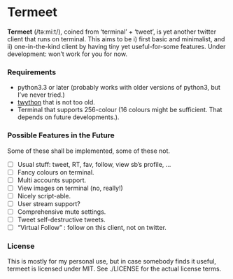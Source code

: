 Termeet
========

 **Termeet** (/təːmiːt/), coined from ‘terminal’ + ‘tweet’, is yet another twitter client that runs on terminal.
 This aims to be i) first basic and minimalist, and ii) one-in-the-kind client by having tiny yet useful-for-some features.
 Under development: won’t work for you for now.

### Requirements

* python3.3 or later (probably works with older versions of python3, but I’ve never tried.)
* [twython](https://github.com/ryanmcgrath/twython) that is not too old.
* Terminal that supports 256-colour (16 colours might be sufficient. That depends on future developments.).

### Possible Features in the Future

Some of these shall be implemented, some of these not.

- [ ] Usual stuff: tweet, RT, fav, follow, view sb’s profile, ...
- [ ] Fancy colours on terminal.
- [ ] Multi accounts support.
- [ ] View images on terminal (no, really!)
- [ ] Nicely script-able.
- [ ] User stream support?
- [ ] Comprehensive mute settings.
- [ ] Tweet self-destructive tweets.
- [ ] “Virtual Follow” : follow on this client, not on twitter.

### License

This is mostly for my personal use, but in case somebody finds it useful, termeet is licensed under MIT.
See ./LICENSE for the actual license terms.
